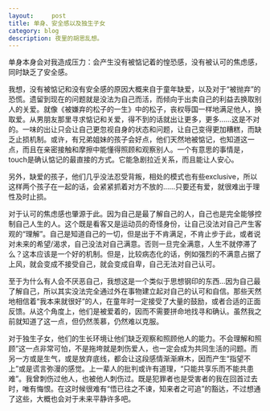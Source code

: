 ```yaml
---
layout:     post
title: 单身、安全感以及独生子女   
category: blog
description: 夜里的胡思乱想。
---
```

单身本身会对我造成压力：会产生没有被惦记着的惶恐感，没有被认可的焦虑感，同时缺乏了安全感。

我想，没有被惦记和没有安全感的原因大概来自于童年缺爱，以及对于“被抛弃”的恐慌。遗留到现在的问题就是没法为自己而活，而倾向于出卖自己的利益去换取别人的关爱。就像《被嫌弃的松子的一生》中的松子，丧权辱国一样地满足他人，换取爱。从男朋友那里寻求惦记和关爱，得不到的话就出让更多，更多……这是不对的。一味的出让只会让自己更忽视自身的状态和问题，让自己变得更加糟糕，而缺乏止损机制。或许，有兄弟姐妹的孩子会好点，他们天然地被惦记，也知道这一点，而且在亲密接触和摩擦中能懂得照顾和观察别人。一个有意思的事情是，touch是确认惦记的最直接的方式。它能急剧拉近关系，而且能让人安心。

另外，缺爱的孩子，他们几乎没法忍受背叛，相处的模式也有些exclusive，所以这样两个孩子在一起的话，会紧紧抓着对方不放的……只要还有爱，就很难出于理性及时止损。

对于认可的焦虑感也肇源于此。因为自己是最了解自己的人，自己也是完全能够控制自己人生的人。这个既是看客又是运动员的奇怪身份，让自己没法对自己产生客观的“理解”。自己是知道自己的一切，但是出于不肯满足，不肯止步于此，或者说对未来的希望/渴求，自己没法对自己满意。否则一旦完全满意，人生不就停滞了么？这本应该是一个好的机制。但是，比较病态化的话，例如强烈的不满意占据了上风，就会变成不接受自己，就会变成自卑，自己无法对自己认可。

至于为什么有人会不厌恶自己，我想这是一个类似于思想钢印的东西…因为自己最了解自己，所以其实没法完全通过外在事物建立起对自己的认可和自信。那些天然地相信着“我本来就很好”的人，在童年时一定接受了大量的鼓励，或者合适的正面反馈。从这个角度上，他们是被爱着的，因而不需要拼命地找寻和确认。虽然我之前就知道了这一点，但仍然羡慕，仍然难以克服。

对于独生子女，他们的生长环境让他们缺乏观察和照顾他人的能力。不会理解和照顾”这一点非常可怕，不是拖垮就是刺伤爱人，也一定会成为共同生活的问题。而另一方或是生气，或是放弃底线，都会让这段感情渐渐麻木，因而产生“指望不上”或是谎言弥漫的感觉。上一辈人的批判或许有道理，“只能共享乐而不能共患难”。我曾刺伤过他人，也被他人刺伤过。既是犯罪者也是受害者的我在回首过去时，唯有悔恨。在这时候很难有“悟已往之不谏，知来者之可追”的豁达，不过想通了这些，大概也会对于未来平静许多吧。
